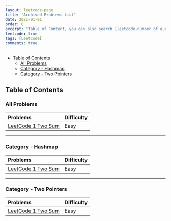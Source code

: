 ```yaml
---
layout: leetcode-page
title: "Archived Problems List"
date: 2021-01-01
order: 0
excerpt: "Table of Content, you can also search [leetcode-number of question] in the site"
leetcode: true
tags: [Leetcode]
comments: true
---
```


- [Table of Contents](#table-of-contents)
  - [All Problems](#all-problems)
  - [Category - Hashmap](#category---hashmap)
  - [Category - Two Pointers](#category---two-pointers)



## Table of Contents 
### All Problems

| Problems                                                     | Difficulty |
| :----------------------------------------------------------- | :--------- |
| [LeetCode 1 Two Sum](https://leetcode.com/problems/two-sum/) | Easy       |

--- 
### Category - Hashmap

| Problems                                                     | Difficulty |
| :----------------------------------------------------------- | :--------- |
| [LeetCode 1 Two Sum](https://leetcode.com/problems/two-sum/) | Easy       |

---
### Category - Two Pointers

| Problems                                                     | Difficulty |
| :----------------------------------------------------------- | :--------- |
| [LeetCode 1 Two Sum](https://leetcode.com/problems/two-sum/) | Easy       |